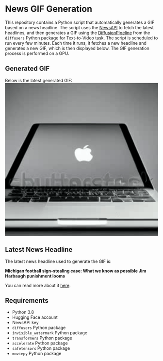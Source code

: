 # News GIF Generation
This repository contains a Python script that automatically generates a GIF based on a news headline. The script uses the [NewsAPI](https://newsapi.org/) to fetch the latest headlines, and then generates a GIF using the [DiffusionPipeline](https://github.com/huggingface/diffusers) from the `diffusers` Python package for Text-to-Video task.
The script is scheduled to run every few minutes. Each time it runs, it fetches a new headline and generates a new GIF, which is then displayed below. The GIF generation process is performed on a GPU.

## Generated GIF
Below is the latest generated GIF:
![Generated GIF](output.gif?raw=true&v=1699562026)

## Latest News Headline
The latest news headline used to generate the GIF is:

**Michigan football sign-stealing case: What we know as possible Jim Harbaugh punishment looms**

You can read more about it [here](https://www.clickondetroit.com/all-about-ann-arbor/2023/11/08/michigan-football-sign-stealing-case-what-we-know-as-possible-jim-harbaugh-punishment-looms/).

## Requirements
- Python 3.8
- Hugging Face account
- NewsAPI key
- `diffusers` Python package
- `invisible_watermark` Python package
- `transformers` Python package
- `accelerate` Python package
- `safetensors` Python package
- `moviepy` Python package
